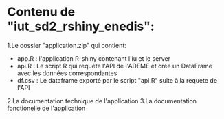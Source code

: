 # Contenu de "iut_sd2_rshiny_enedis":

  1.Le dossier "application.zip" qui contient:
  
  - app.R : l'application R-shiny contenant l'iu et le server
  - api.R : Le script R qui requête l'API de l'ADEME et crée un DataFrame avec les données correspondantes
  - df.csv : Le dataframe exporté par le script "api.R" suite à la requete de l'API

  2.La documentation technique de l'application
  3.La documentation fonctionelle de l'application
  
